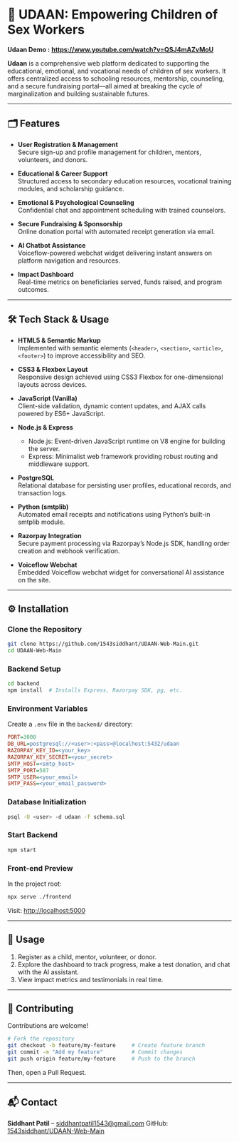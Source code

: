 # 🚀 UDAAN: Empowering Children of Sex Workers

**Udaan Demo :** **https://www.youtube.com/watch?v=QSJ4mAZvMoU**

**Udaan** is a comprehensive web platform dedicated to supporting the educational, emotional, and vocational needs of children of sex workers. It offers centralized access to schooling resources, mentorship, counseling, and a secure fundraising portal—all aimed at breaking the cycle of marginalization and building sustainable futures.

---

## 🗂️ Features

- **User Registration & Management**  
  Secure sign-up and profile management for children, mentors, volunteers, and donors.

- **Educational & Career Support**  
  Structured access to secondary education resources, vocational training modules, and scholarship guidance.

- **Emotional & Psychological Counseling**  
  Confidential chat and appointment scheduling with trained counselors.

- **Secure Fundraising & Sponsorship**  
  Online donation portal with automated receipt generation via email.

- **AI Chatbot Assistance**  
  Voiceflow-powered webchat widget delivering instant answers on platform navigation and resources.

- **Impact Dashboard**  
  Real-time metrics on beneficiaries served, funds raised, and program outcomes.

---

## 🛠️ Tech Stack & Usage

- **HTML5 & Semantic Markup**  
  Implemented with semantic elements (`<header>`, `<section>`, `<article>`, `<footer>`) to improve accessibility and SEO.

- **CSS3 & Flexbox Layout**  
  Responsive design achieved using CSS3 Flexbox for one-dimensional layouts across devices.

- **JavaScript (Vanilla)**  
  Client-side validation, dynamic content updates, and AJAX calls powered by ES6+ JavaScript.

- **Node.js & Express**  
  - Node.js: Event-driven JavaScript runtime on V8 engine for building the server.  
  - Express: Minimalist web framework providing robust routing and middleware support.

- **PostgreSQL**  
  Relational database for persisting user profiles, educational records, and transaction logs.

- **Python (smtplib)**  
  Automated email receipts and notifications using Python’s built-in smtplib module.

- **Razorpay Integration**  
  Secure payment processing via Razorpay’s Node.js SDK, handling order creation and webhook verification.

- **Voiceflow Webchat**  
  Embedded Voiceflow webchat widget for conversational AI assistance on the site.

---

## ⚙️ Installation

### Clone the Repository
```bash
git clone https://github.com/1543siddhant/UDAAN-Web-Main.git
cd UDAAN-Web-Main
```

### Backend Setup
```bash
cd backend
npm install  # Installs Express, Razorpay SDK, pg, etc.
```

### Environment Variables

Create a `.env` file in the `backend/` directory:
```ini
PORT=3000
DB_URL=postgresql://<user>:<pass>@localhost:5432/udaan
RAZORPAY_KEY_ID=<your_key>
RAZORPAY_KEY_SECRET=<your_secret>
SMTP_HOST=<smtp_host>
SMTP_PORT=587
SMTP_USER=<your_email>
SMTP_PASS=<your_email_password>
```

### Database Initialization
```bash
psql -U <user> -d udaan -f schema.sql
```

### Start Backend
```bash
npm start
```

### Front-end Preview
In the project root:
```bash
npx serve ./frontend
```
Visit: [http://localhost:5000](http://localhost:5000)

---

## 🎯 Usage

1. Register as a child, mentor, volunteer, or donor.
2. Explore the dashboard to track progress, make a test donation, and chat with the AI assistant.
3. View impact metrics and testimonials in real time.

---

## 🤝 Contributing

Contributions are welcome!

```bash
# Fork the repository
git checkout -b feature/my-feature     # Create feature branch
git commit -m "Add my feature"         # Commit changes
git push origin feature/my-feature     # Push to the branch
```

Then, open a Pull Request.

---


## 📬 Contact

**Siddhant Patil** – siddhantpatil1543@gmail.com
GitHub: [1543siddhant/UDAAN-Web-Main](https://github.com/1543siddhant/UDAAN-Web-Main)
